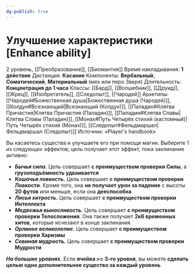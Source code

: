 ```yaml
---
dg-publish: true
---
```

# Улучшение характеристики [Enhance ability]
2 уровень, [[Преобразование]], [[Биомантия]]
Время накладывания: **1 действие**
Дистанция: **Касание**
Компоненты: **Вербальный**, **Соматический**, **Материальный** (мех или перо Зверя)
Длительность: **Концентрация до 1 часа**
Классы: [[Бард]], [[Волшебник]], [[Друид]], [[Жрец]], [[Изобретатель]], [[Следопыт]], [[Чародей]]
Архетипы: [[Чародей#Божественная душа|Божественная душа (Чародей)]], [[Колдун#Всезнающий|Всезнающий (Колдун)]], [[Паладин#Клятва Причастия|Клятва Причастия (Паладин)]], [[Паладин#Клятва Славы|Клятва Славы (Паладин)]], [[Монах#Путь Четырёх стихий (кастомный)|Путь Четырёх стихий (Монах)]], [[Следопыт#Фельдмаршал|Фельдмаршал (Следопыт)]]
Источник: «Player's handbook»

Вы касаетесь существа и улучшаете его при помощи магии. Выберите 1 из следующих эффектов; цель получает этот эффект, пока заклинание активно:

- **_Бычья сила._** Цель совершает **с преимуществом проверки Силы**, а **грузоподъёмность удваивается**
- _**Кошачья ловкость.**_ Цель совершает **с преимуществом проверки Ловкости**. Кроме того, она **не получает урон за падение** с высоты **20 футов** или меньше, если она **дееспособна**
- **_Лисья хитрость._** Цель совершает **с преимуществом проверки Интеллекта**
- **_Медвежья выносливость._** Цель совершает **с преимуществом проверки Телосложения**. Она также получает **2к6 временных хитов**, которые исчезают в конце заклинания
- **_Орлиное великолепие._** Цель совершает **с преимуществом проверки Харизмы**
- **_Совиная мудрость._** Цель совершает **с преимуществом проверки Мудрости**

**_На больших уровнях._** Если **ячейка >= 3-го уровня**, вы можете **сделать целью одно дополнительное существо за каждый уровень**